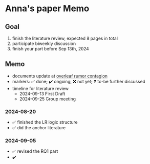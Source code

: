 # Anna's paper Memo

## Goal
1. finish the literature review, expected 8 pages in total
2. participate biweekly discussion
3. finish your part before Sep 13th, 2024

## Memo
- documents update at [overleaf rumor contagion](https://www.overleaf.com/project/66a12165a0becfd61a056573)
- markers: ✅ done; ✔️ ongoing, ❌ not yet; ❓ to-be further discussed
- timeline for literature review
    - 2024-09-13 First Draft
    - 2024-09-25 Group meeting 

### 2024-08-20
- ✅ finished the LR logic structure
- ✅ did the anchor literature
### 2024-09-05
- ✅ revised the RQ1 part
- ✔️  

